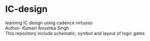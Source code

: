 # IC-design
 learning IC design using cadence virtuoso
<br>
Author- Kumari Anushka Singh
<br>
This repository include schematic, symbol and layout of logic gates
